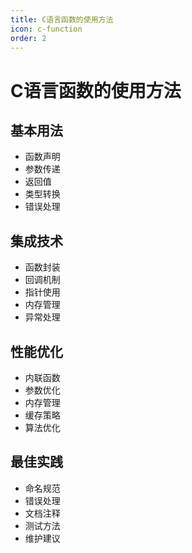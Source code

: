 ```yaml
---
title: C语言函数的使用方法
icon: c-function
order: 2
---
```


# C语言函数的使用方法

## 基本用法
- 函数声明
- 参数传递
- 返回值
- 类型转换
- 错误处理

## 集成技术
- 函数封装
- 回调机制
- 指针使用
- 内存管理
- 异常处理

## 性能优化
- 内联函数
- 参数优化
- 内存管理
- 缓存策略
- 算法优化

## 最佳实践
- 命名规范
- 错误处理
- 文档注释
- 测试方法
- 维护建议
